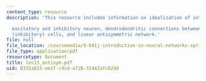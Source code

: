 ```yaml
---
content_type: resource
description: 'This resource includes information on idealization of interaction between

  excitatory and inhibitory neuron, dendrodendritic connections between and granule
  (inhibitory) cells, and linear antisymmetric network.'
file: null
file_location: /coursemedia/9-641j-introduction-to-neural-networks-spring-2005/8332a815ae1fc9cda72831442afcb29d_lec13_antisym.pdf
file_type: application/pdf
resourcetype: Document
title: lec13_antisym.pdf
uid: 8332a815-ae1f-c9cd-a728-31442afcb29d
---
```

